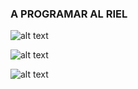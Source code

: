 ### A PROGRAMAR AL RIEL

![alt text](https://cdn.discordapp.com/attachments/728668507008663644/1215712203601350807/WhatsApp_Image_2024-03-06_at_09.48.50.jpeg?ex=66196eb8&is=6606f9b8&hm=27da8ae5e8a862176c4a0c6281af400e001d9df0e3fd4676ef658ef95ec63431&)

![alt text](https://cdn.discordapp.com/attachments/1224527640355143772/1224527763063705620/WhatsApp_Image_2024-04-01_at_19.14.33.jpeg?ex=661dd159&is=660b5c59&hm=c8e294c155a1df40c9262817b715357d377f8eb78c6698ebfbe290a9473aacac&)

![alt text](https://cdn.discordapp.com/attachments/1189705787715633205/1224740552088752168/WhatsApp_Image_2024-04-02_at_9.17.50_AM.jpeg?ex=661e9786&is=660c2286&hm=1740af56a10b9c12e678f6dc8275e638246335238f3ac20ed6d33c739f997b89&)



